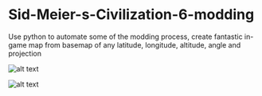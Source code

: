 # Sid-Meier-s-Civilization-6-modding

Use python to automate some of the modding process, create fantastic in-game map from basemap of any latitude, longitude, altitude, angle and projection

![alt text](https://github.com/je-suis-tm/Sid-Meier-s-Civilization-6-modding/blob/main/preview/basemap.png)

![alt text](https://github.com/je-suis-tm/Sid-Meier-s-Civilization-6-modding/blob/main/preview/civ6map.png)
